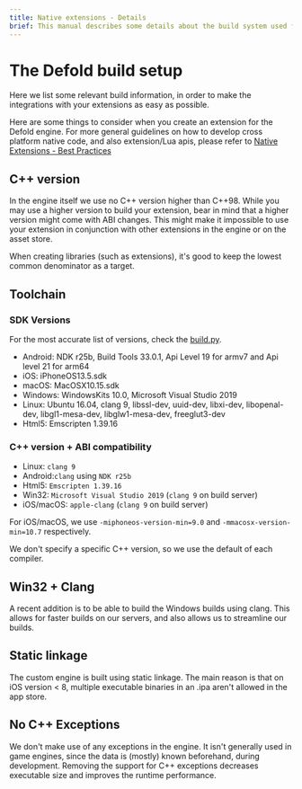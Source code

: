 ```yaml
---
title: Native extensions - Details
brief: This manual describes some details about the build system used for native extensions.
---
```


# The Defold build setup

Here we list some relevant build information, in order to make the integrations with your extensions as easy as possible.

Here are some things to consider when you create an extension for the Defold engine. For more general guidelines on how to develop cross platform native code, and also extension/Lua apis, please refer to [Native Extensions - Best Practices](/manuals/extensions-best-practices)

## C++ version

In the engine itself we use no C++ version higher than C++98. While you may use a higher version to build your extension, bear in mind that a higher version might come with ABI changes. This might make it impossible to use your extension in conjunction with other extensions in the engine or on the asset store.

When creating libraries (such as extensions), it's good to keep the lowest common denominator as a target.

## Toolchain

### SDK Versions

For the most accurate list of versions, check the [build.py](./scripts/build.py).

* Android: NDK r25b, Build Tools 33.0.1, Api Level 19 for armv7 and Api level 21 for arm64
* iOS: iPhoneOS13.5.sdk
* macOS: MacOSX10.15.sdk
* Windows: WindowsKits 10.0, Microsoft Visual Studio 2019
* Linux: Ubuntu 16.04, clang 9, libssl-dev, uuid-dev, libxi-dev, libopenal-dev, libgl1-mesa-dev, libglw1-mesa-dev, freeglut3-dev
* Html5: Emscripten 1.39.16

### C++ version + ABI compatibility

* Linux: `clang 9`
* Android:`clang` using `NDK r25b`
* Html5: `Emscripten 1.39.16`
* Win32: `Microsoft Visual Studio 2019` (`clang 9` on build server)
* iOS/macOS: `apple-clang` (`clang 9` on build server)

For iOS/macOS, we use `-miphoneos-version-min=9.0` and `-mmacosx-version-min=10.7` respectively.

We don't specify a specific C++ version, so we use the default of each compiler.

## Win32 + Clang

A recent addition is to be able to build the Windows builds using clang.
This allows for faster builds on our servers, and also allows us to streamline our builds.

## Static linkage

The custom engine is built using static linkage.
The main reason is that on iOS version < 8, multiple executable binaries in an .ipa aren't allowed in the app store.

## No C++ Exceptions

We don't make use of any exceptions in the engine.
It isn't generally used in game engines, since the data is (mostly) known beforehand, during development.
Removing the support for C++ exceptions decreases executable size and improves the runtime performance.
